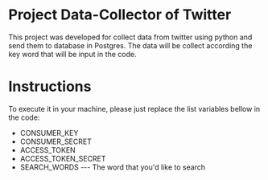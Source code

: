 # Project Data-Collector of Twitter

This project was developed for collect data from twitter using python and send them to database in Postgres. The data will be collect according the key word that will be input in the code.

# Instructions

To execute it in your machine, please just replace the list variables bellow in the code:

- CONSUMER_KEY
- CONSUMER_SECRET
- ACCESS_TOKEN
- ACCESS_TOKEN_SECRET
- SEARCH_WORDS --- The word that you'd like to search

